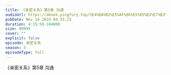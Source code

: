 ```yaml
---
title: 《亲密关系》第5章 沟通
audioUrl: https://abook.pingfury.top/%E4%BA%B2%E5%AF%86%E5%85%B3%E7%B3%BB-5-%E7%AC%AC5%E7%AB%A0%20%E6%B2%9F%E9%80%9A-zu2ufogl.wav
pubDate: Nov 14 2024 04:35:23
duration: 4:15:59.184000
size: 89995
cover: ""
explicit: false
episode: 亲密关系
season: 5
episodeType: full
---
```

《亲密关系》第5章 沟通